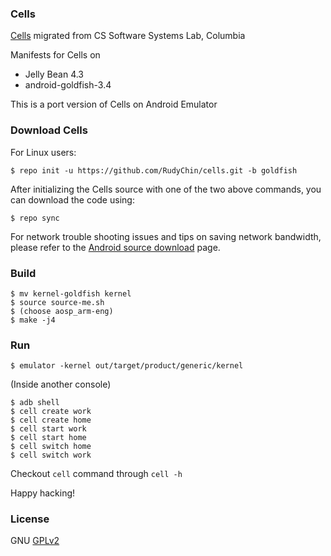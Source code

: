 ### Cells
[Cells](http://systems.cs.columbia.edu/projects/cells/) migrated from CS Software Systems Lab, Columbia

Manifests for Cells on 

- Jelly Bean 4.3
- android-goldfish-3.4

This is a port version of Cells on Android Emulator

### Download Cells

For Linux users:

    $ repo init -u https://github.com/RudyChin/cells.git -b goldfish

After initializing the Cells source with one of the two above commands, you can download the code using:

    $ repo sync

For network trouble shooting issues and tips on saving network bandwidth, please refer to the [Android source download](http://source.android.com/source/downloading.html) page.

### Build

    $ mv kernel-goldfish kernel
    $ source source-me.sh
    $ (choose aosp_arm-eng)
    $ make -j4

### Run

    $ emulator -kernel out/target/product/generic/kernel

(Inside another console)

    $ adb shell
    $ cell create work
    $ cell create home
    $ cell start work
    $ cell start home
    $ cell switch home
    $ cell switch work

Checkout `cell` command through `cell -h`

Happy hacking!

### License
GNU [GPLv2](http://www.gnu.org/licenses/gpl-2.0.html)
